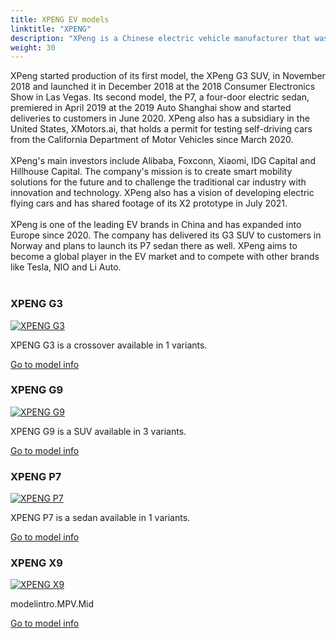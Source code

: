 ```yaml
---
title: XPENG EV models
linktitle: "XPENG"
description: "XPeng is a Chinese electric vehicle manufacturer that was founded in 2014 by He Xiaopeng, a former Alibaba executive and internet entrepreneur. The company is headquartered in Guangzhou, Guangdong, with offices in Mountain View, California, United States and is publicly traded on the New York Stock Exchange. "
weight: 30
---
```

<!-- markdownlint-disable MD033 -->
<!-- markdownlint-disable MD010 -->
XPeng started production of its first model, the XPeng G3 SUV, in November 2018 and launched it in December 2018 at the 2018 Consumer Electronics Show in Las Vegas. Its second model, the P7, a four-door electric sedan, premiered in April 2019 at the 2019 Auto Shanghai show and started deliveries to customers in June 2020. XPeng also has a subsidiary in the United States, XMotors.ai, that holds a permit for testing self-driving cars from the California Department of Motor Vehicles since March 2020.<br /><br />XPeng's main investors include Alibaba, Foxconn, Xiaomi, IDG Capital and Hillhouse Capital. The company's mission is to create smart mobility solutions for the future and to challenge the traditional car industry with innovation and technology. XPeng also has a vision of developing electric flying cars and has shared footage of its X2 prototype in July 2021.<br /><br />XPeng is one of the leading EV brands in China and has expanded into Europe since 2020. The company has delivered its G3 SUV to customers in Norway and plans to launch its P7 sedan there as well. XPeng aims to become a global player in the EV market and to compete with other brands like Tesla, NIO and Li Auto.<br /><br />

<div class="container shadow-sm p-3 mb-4 bg-body-tertiary rounded border">
<h3> XPENG G3</h3>
	<div class="row">
		<div class="col col-12 col-md-6">
			<a href="g3"><img src="https://media.evkx.net/multimedia/models/xpeng/g3/g3i/main_1_st.jpeg" class="img-fluid" alt="XPENG G3" ></a>
		</div>
		<div class="col col-12 col-md-6">
<p>
XPENG G3 is a crossover available in 1 variants.
</p>
	<a href="g3/" class="btn btn-outline-primary" role="button">Go to model info</a>
		</div>
	</div>
</div>
<div class="container shadow-sm p-3 mb-4 bg-body-tertiary rounded border">
<h3> XPENG G9</h3>
	<div class="row">
		<div class="col col-12 col-md-6">
			<a href="g9"><img src="https://media.evkx.net/multimedia/models/xpeng/g9/g9_awd_performance/main_1_st.jpg" class="img-fluid" alt="XPENG G9" ></a>
		</div>
		<div class="col col-12 col-md-6">
<p>
XPENG G9 is a SUV available in 3 variants.
</p>
	<a href="g9/" class="btn btn-outline-primary" role="button">Go to model info</a>
		</div>
	</div>
</div>
<div class="container shadow-sm p-3 mb-4 bg-body-tertiary rounded border">
<h3> XPENG P7</h3>
	<div class="row">
		<div class="col col-12 col-md-6">
			<a href="p7"><img src="https://media.evkx.net/multimedia/models/xpeng/p7/p7_awd_performance/main_1_st.jpg" class="img-fluid" alt="XPENG P7" ></a>
		</div>
		<div class="col col-12 col-md-6">
<p>
XPENG P7 is a sedan available in 1 variants.
</p>
	<a href="p7/" class="btn btn-outline-primary" role="button">Go to model info</a>
		</div>
	</div>
</div>
<div class="container shadow-sm p-3 mb-4 bg-body-tertiary rounded border">
<h3> XPENG X9</h3>
	<div class="row">
		<div class="col col-12 col-md-6">
			<a href="x9"><img src="https://media.evkx.net/multimedia/models/xpeng/x9/x9_awd_performance/main_1_st.jpg" class="img-fluid" alt="XPENG X9" ></a>
		</div>
		<div class="col col-12 col-md-6">
<p>
modelintro.MPV.Mid
</p>
	<a href="x9/" class="btn btn-outline-primary" role="button">Go to model info</a>
		</div>
	</div>
</div>
